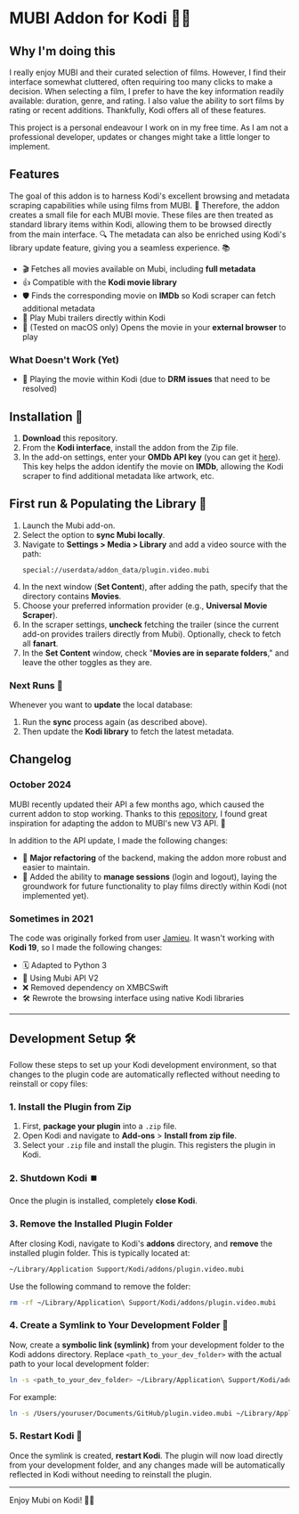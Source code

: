 # MUBI Addon for Kodi 🎥🚀

## Why I'm doing this

I really enjoy MUBI and their curated selection of films. However, I find their interface somewhat cluttered, often requiring too many clicks to make a decision. When selecting a film, I prefer to have the key information readily available: duration, genre, and rating. I also value the ability to sort films by rating or recent additions. Thankfully, Kodi offers all of these features.

This project is a personal endeavour I work on in my free time. As I am not a professional developer, updates or changes might take a little longer to implement.

## Features
The goal of this addon is to harness Kodi's excellent browsing and metadata scraping capabilities while using films from MUBI. 🎥 Therefore, the addon creates a small file for each MUBI movie. These files are then treated as standard library items within Kodi, allowing them to be browsed directly from the main interface. 🔍 The metadata can also be enriched using Kodi's library update feature, giving you a seamless experience. 📚

- 🎬 Fetches all movies available on Mubi, including **full metadata**
- 👍 Compatible with the **Kodi movie library**
- 🛡️ Finds the corresponding movie on **IMDb** so Kodi scraper can fetch additional metadata
- 🍿 Play Mubi trailers directly within Kodi
- 🎥 (Tested on macOS only) Opens the movie in your **external browser** to play

### What Doesn't Work (Yet)
- 🧐 Playing the movie within Kodi (due to **DRM issues** that need to be resolved)

## Installation 📜

1. **Download** this repository.
2. From the **Kodi interface**, install the addon from the Zip file.
3. In the add-on settings, enter your **OMDb API key** (you can get it [here](http://www.omdbapi.com/apikey.aspx)). This key helps the addon identify the movie on **IMDb**, allowing the Kodi scraper to find additional metadata like artwork, etc.

## First run & Populating the Library 📏

1. Launch the Mubi add-on.
2. Select the option to **sync Mubi locally**.
3. Navigate to **Settings > Media > Library** and add a video source with the path:
    ```
    special://userdata/addon_data/plugin.video.mubi
    ```
4. In the next window (**Set Content**), after adding the path, specify that the directory contains **Movies**.
5. Choose your preferred information provider (e.g., **Universal Movie Scraper**).
6. In the scraper settings, **uncheck** fetching the trailer (since the current add-on provides trailers directly from Mubi). Optionally, check to fetch all **fanart**.
7. In the **Set Content** window, check "**Movies are in separate folders**," and leave the other toggles as they are.

### Next Runs 🚀

Whenever you want to **update** the local database:
1. Run the **sync** process again (as described above).
2. Then update the **Kodi library** to fetch the latest metadata.

## Changelog

### October 2024

MUBI recently updated their API a few months ago, which caused the current addon to stop working. Thanks to this [repository](https://github.com/mtr81/kodi_addons), I found great inspiration for adapting the addon to MUBI's new V3 API. 🎉

In addition to the API update, I made the following changes:
- 🔄 **Major refactoring** of the backend, making the addon more robust and easier to maintain.
- 🔑 Added the ability to **manage sessions** (login and logout), laying the groundwork for future functionality to play films directly within Kodi (not implemented yet).


### Sometimes in 2021

The code was originally forked from user [Jamieu](https://github.com/jamieu/plugin.video.mubi). It wasn't working with **Kodi 19**, so I made the following changes:

- 🗓 Adapted to Python 3
- 🔄 Using Mubi API V2
- ❌ Removed dependency on XMBCSwift
- 🛠️ Rewrote the browsing interface using native Kodi libraries

---



## Development Setup 🛠️

Follow these steps to set up your Kodi development environment, so that changes to the plugin code are automatically reflected without needing to reinstall or copy files:

### 1. Install the Plugin from Zip

1. First, **package your plugin** into a `.zip` file.
2. Open Kodi and navigate to **Add-ons** > **Install from zip file**.
3. Select your `.zip` file and install the plugin. This registers the plugin in Kodi.

### 2. Shutdown Kodi ⏹️

Once the plugin is installed, completely **close Kodi**.

### 3. Remove the Installed Plugin Folder

After closing Kodi, navigate to Kodi's **addons** directory, and **remove** the installed plugin folder. This is typically located at:

```bash
~/Library/Application Support/Kodi/addons/plugin.video.mubi
```

Use the following command to remove the folder:

```bash
rm -rf ~/Library/Application\ Support/Kodi/addons/plugin.video.mubi
```

### 4. Create a Symlink to Your Development Folder 🔗

Now, create a **symbolic link (symlink)** from your development folder to the Kodi addons directory. Replace `<path_to_your_dev_folder>` with the actual path to your local development folder:

```bash
ln -s <path_to_your_dev_folder> ~/Library/Application\ Support/Kodi/addons/plugin.video.mubi
```

For example:

```bash
ln -s /Users/youruser/Documents/GitHub/plugin.video.mubi ~/Library/Application\ Support/Kodi/addons/plugin.video.mubi
```

### 5. Restart Kodi 🔄

Once the symlink is created, **restart Kodi**. The plugin will now load directly from your development folder, and any changes made will be automatically reflected in Kodi without needing to reinstall the plugin.

---

Enjoy Mubi on Kodi! 🎥🍿